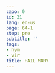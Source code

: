 ```yaml
---
capo: 0
id: 21
lang: en-us
page: 64-1
step: pre
subtitle: ''
tags:
- hym
- vir
title: HAIL MARY
---
```


